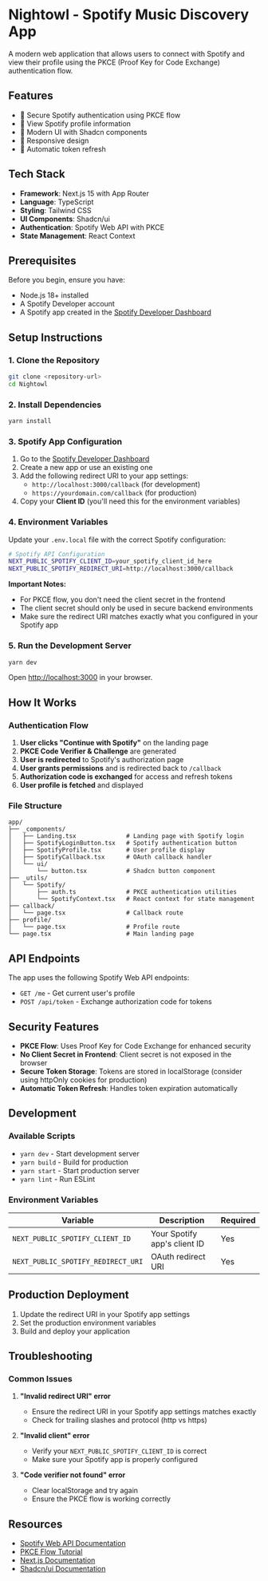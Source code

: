 # Nightowl - Spotify Music Discovery App

A modern web application that allows users to connect with Spotify and view their profile using the PKCE (Proof Key for Code Exchange) authentication flow.

## Features

- 🔐 Secure Spotify authentication using PKCE flow
- 👤 View Spotify profile information
- 🎨 Modern UI with Shadcn components
- 📱 Responsive design
- 🔄 Automatic token refresh

## Tech Stack

- **Framework**: Next.js 15 with App Router
- **Language**: TypeScript
- **Styling**: Tailwind CSS
- **UI Components**: Shadcn/ui
- **Authentication**: Spotify Web API with PKCE
- **State Management**: React Context

## Prerequisites

Before you begin, ensure you have:

- Node.js 18+ installed
- A Spotify Developer account
- A Spotify app created in the [Spotify Developer Dashboard](https://developer.spotify.com/dashboard)

## Setup Instructions

### 1. Clone the Repository

```bash
git clone <repository-url>
cd Nightowl
```

### 2. Install Dependencies

```bash
yarn install
```

### 3. Spotify App Configuration

1. Go to the [Spotify Developer Dashboard](https://developer.spotify.com/dashboard)
2. Create a new app or use an existing one
3. Add the following redirect URI to your app settings:
   - `http://localhost:3000/callback` (for development)
   - `https://yourdomain.com/callback` (for production)
4. Copy your **Client ID** (you'll need this for the environment variables)

### 4. Environment Variables

Update your `.env.local` file with the correct Spotify configuration:

```bash
# Spotify API Configuration
NEXT_PUBLIC_SPOTIFY_CLIENT_ID=your_spotify_client_id_here
NEXT_PUBLIC_SPOTIFY_REDIRECT_URI=http://localhost:3000/callback
```

**Important Notes:**

- For PKCE flow, you don't need the client secret in the frontend
- The client secret should only be used in secure backend environments
- Make sure the redirect URI matches exactly what you configured in your Spotify app

### 5. Run the Development Server

```bash
yarn dev
```

Open [http://localhost:3000](http://localhost:3000) in your browser.

## How It Works

### Authentication Flow

1. **User clicks "Continue with Spotify"** on the landing page
2. **PKCE Code Verifier & Challenge** are generated
3. **User is redirected** to Spotify's authorization page
4. **User grants permissions** and is redirected back to `/callback`
5. **Authorization code is exchanged** for access and refresh tokens
6. **User profile is fetched** and displayed

### File Structure

```
app/
├── _components/
│   ├── Landing.tsx              # Landing page with Spotify login
│   ├── SpotifyLoginButton.tsx   # Spotify authentication button
│   ├── SpotifyProfile.tsx       # User profile display
│   ├── SpotifyCallback.tsx      # OAuth callback handler
│   └── ui/
│       └── button.tsx           # Shadcn button component
├── _utils/
│   └── Spotify/
│       ├── auth.ts              # PKCE authentication utilities
│       └── SpotifyContext.tsx   # React context for state management
├── callback/
│   └── page.tsx                 # Callback route
├── profile/
│   └── page.tsx                 # Profile route
└── page.tsx                     # Main landing page
```

## API Endpoints

The app uses the following Spotify Web API endpoints:

- `GET /me` - Get current user's profile
- `POST /api/token` - Exchange authorization code for tokens

## Security Features

- **PKCE Flow**: Uses Proof Key for Code Exchange for enhanced security
- **No Client Secret in Frontend**: Client secret is not exposed in the browser
- **Secure Token Storage**: Tokens are stored in localStorage (consider using httpOnly cookies for production)
- **Automatic Token Refresh**: Handles token expiration automatically

## Development

### Available Scripts

- `yarn dev` - Start development server
- `yarn build` - Build for production
- `yarn start` - Start production server
- `yarn lint` - Run ESLint

### Environment Variables

| Variable                           | Description                  | Required |
| ---------------------------------- | ---------------------------- | -------- |
| `NEXT_PUBLIC_SPOTIFY_CLIENT_ID`    | Your Spotify app's client ID | Yes      |
| `NEXT_PUBLIC_SPOTIFY_REDIRECT_URI` | OAuth redirect URI           | Yes      |

## Production Deployment

1. Update the redirect URI in your Spotify app settings
2. Set the production environment variables
3. Build and deploy your application

## Troubleshooting

### Common Issues

1. **"Invalid redirect URI" error**

   - Ensure the redirect URI in your Spotify app settings matches exactly
   - Check for trailing slashes and protocol (http vs https)

2. **"Invalid client" error**

   - Verify your `NEXT_PUBLIC_SPOTIFY_CLIENT_ID` is correct
   - Make sure your Spotify app is properly configured

3. **"Code verifier not found" error**
   - Clear localStorage and try again
   - Ensure the PKCE flow is working correctly


## Resources

- [Spotify Web API Documentation](https://developer.spotify.com/documentation/web-api)
- [PKCE Flow Tutorial](https://developer.spotify.com/documentation/web-api/tutorials/code-pkce-flow)
- [Next.js Documentation](https://nextjs.org/docs)
- [Shadcn/ui Documentation](https://ui.shadcn.com)
